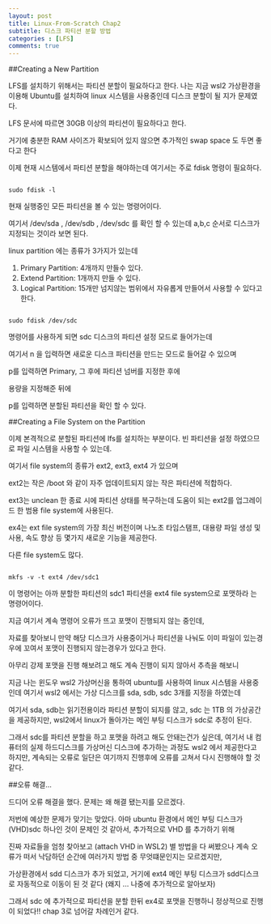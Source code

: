 ```yaml
---
layout: post
title: Linux-From-Scratch Chap2
subtitle: 디스크 파티션 분할 방법
categories : [LFS]
comments: true
---
```

##Creating a New Partition

LFS를 설치하기 위해서는 파티션 분할이 필요하다고 한다. 나는 지금 wsl2 가상환경을 이용해 Ubuntu를 설치하여 linux 시스템을 사용중인데 디스크 분할이 될 지가 문제였다.

LFS 문서에 따르면 30GB 이상의 파티션이 필요하다고 한다.

거기에 충분한 RAM 사이즈가 확보되어 있지 않으면 추가적인 swap space 도 두면 좋다고 한다

이제 현재 시스템에서 파티션 분할을 해야하는데 여기서는 주로 fdisk 명령이 필요하다.

```

sudo fdisk -l

```

현재 실행중인 모든 파티션을 볼 수 있는 명령어이다.

여기서 /dev/sda , /dev/sdb , /dev/sdc 를 확인 할 수 있는데 a,b,c 순서로 디스크가 지정되는 것이라 보면 된다.

linux partition 에는 종류가 3가지가 있는데

1. Primary Partition: 4개까지 만들수 있다.
2. Extend Partition: 1개까지 만들 수 있다.
3. Logical Partition: 15개만 넘지않는 범위에서 자유롭게 만들어서 사용할 수 있다고 한다.

```

sudo fdisk /dev/sdc

```

명령어를 사용하게 되면 sdc 디스크의 파티션 설정 모드로 들어가는데

여기서 n 을 입력하면 새로운 디스크 파티션을 만드는 모드로 들어갈 수 있으며

p를 입력하면 Primary, 그 후에 파티션 넘버를 지정한 후에

용량을 지정해준 뒤에

p를 입력하면 분할된 파티션을 확인  할 수 있다.

##Creating a File System on the Partition

이제 본격적으로 분할된 파티션에 lfs를 설치하는 부분이다. 빈 파티션을 설정 하였으므로 파일 시스템을 사용할 수 있는데.

여기서 file system의 종류가 ext2, ext3, ext4 가 있으며

ext2는 작은 /boot 와 같이 자주 업데이트되지 않는 작은 파티션에 적합하다.

ext3는 unclean 한 종료 시에 파티션 상태를 복구하는데 도움이 되는 ext2를 업그레이드 한 범용 file system에 사용된다.

ex4는 ext file system의 가장 최신 버전이며 나노초 타임스탬프, 대용량 파일 생성 및 사용, 속도 향상 등 몇가지 새로운 기능을 제공한다.

다른 file system도 많다.

```

mkfs -v -t ext4 /dev/sdc1

```

이 명령어는 아까 분할한 파티션의 sdc1 파티션을 ext4 file system으로 포맷하라 는 명령어이다.

지금 여기서 계속 명령어 오류가 뜨고 포맷이 진행되지 않는 중인데,

자료를 찾아보니 만약 해당 디스크가 사용중이거나 파티션을 나눠도 이미 파일이 있는경우에 꼬여서 포맷이 진행되지 않는경우가 있다고 한다.

아무리 강제 포맷을 진행 해보려고 해도 계속 진행이 되지 않아서 추측을 해보니

지금 나는 윈도우 wsl2 가상머신을 통하여 ubuntu를 사용하여 linux 시스템을 사용중인데 여기서 wsl2 에서는 가상 디스크를 sda, sdb, sdc 3개를 지정을 하였는데

여기서 sda, sdb는 읽기전용이라 파티션 분할이 되지를 않고, sdc 는 1TB 의 가상공간을 제공하지만, wsl2에서 linux가 돌아가는 메인 부팅 디스크가 sdc로 추정이 된다.

그래서 sdc를 파티션 분할을 하고 포맷을 하려고 해도 안돼는건가 싶은데, 여기서 내 컴퓨터의 실제 하드디스크를 가상머신 디스크에 추가하는 과정도 wsl2 에서 제공한다고 하지만, 계속되는 오류로 일단은 여기까지 진행후에 오류를 고쳐서 다시 진행해야 할 것 같다.

##오류 해결...

드디어 오류 해결을 했다.  문제는 왜 해결 됐는지를 모르겠다.

저번에 예상한 문제가 맞기는 맞았다. 아마 ubuntu 환경에서 메인 부팅 디스크가 (VHD)sdc 하나인 것이 문제인 것 같아서, 추가적으로 VHD 를 추가하기 위해

진짜 자료들을 엄청 찾아보고 (attach VHD in WSL2) 별 방법을 다 써봤으나 계속 오류가 떠서 낙담하던 순간에 여러가지 방법 중 무엇떄문인지는 모르겠지만,

가상환경에서 sdd 디스크가 추가 되었고, 거기에 ext4 메인 부팅 디스크가 sdd디스크로 자동적으로 이동이 된 것 같다 (왜지 ... 나중에 추가적으로 알아보자)

그래서 sdc 에 추가적으로 파티션을 분할 한뒤 ex4로 포맷을 진행하니 정상적으로 진행이 되었다!!  chap 3로 넘어갈 차례인거 같다.

